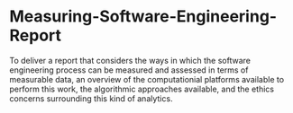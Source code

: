 # Measuring-Software-Engineering-Report
To deliver a report that considers the ways in which the software engineering process can be measured and assessed in terms of measurable data, an overview of the computationial platforms available to perform this work, the algorithmic approaches available, and the ethics concerns surrounding this kind of analytics.
